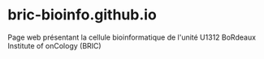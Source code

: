 # bric-bioinfo.github.io
Page web présentant la cellule bioinformatique de l'unité U1312 BoRdeaux Institute of onCology (BRIC)
